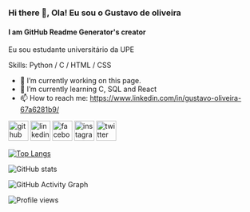 ### Hi there 👋, Ola! Eu sou o Gustavo de oliveira
#### I am GitHub Readme Generator's creator
Eu sou estudante universitário da UPE

Skills: Python / C / HTML / CSS

- 🔭 I’m currently working on this page. 
- 🌱 I’m currently learning C, SQL and React 
- 📫 How to reach me: https://www.linkedin.com/in/gustavo-oliveira-67a6281b9/ 


[<img src='https://cdn.jsdelivr.net/npm/simple-icons@3.0.1/icons/github.svg' alt='github' height='40'>](https://github.com/Gustavoo151)  [<img src='https://cdn.jsdelivr.net/npm/simple-icons@3.0.1/icons/linkedin.svg' alt='linkedin' height='40'>](https://www.linkedin.com/in/gustavoo151/)  [<img src='https://cdn.jsdelivr.net/npm/simple-icons@3.0.1/icons/facebook.svg' alt='facebook' height='40'>](https://www.facebook.com/gustavo91)  [<img src='https://cdn.jsdelivr.net/npm/simple-icons@3.0.1/icons/instagram.svg' alt='instagram' height='40'>](https://www.instagram.com/gustavo_._2/)  [<img src='https://cdn.jsdelivr.net/npm/simple-icons@3.0.1/icons/twitter.svg' alt='twitter' height='40'>](https://twitter.com/Gustavo079)  

[![Top Langs](https://github-readme-stats.vercel.app/api/top-langs/?username=Gustavoo151)](https://github.com/anuraghazra/github-readme-stats)

![GitHub stats](https://github-readme-stats.vercel.app/api?username=Gustavoo151&show_icons=true)  

![GitHub Activity Graph](https://activity-graph.herokuapp.com/graph?username=Gustavoo151)  

![Profile views](https://gpvc.arturio.dev/Gustavoo151)  
